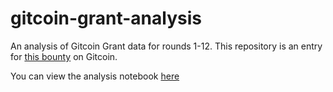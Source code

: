 # gitcoin-grant-analysis
An analysis of Gitcoin Grant data for rounds 1-12. This repository is an entry for [this bounty](https://github.com/gitcoinco/skunkworks/issues/252#issue-1084213288) on Gitcoin.

You can view the analysis notebook [here](https://tburm.github.io/gitcoin-grant-analysis/)

